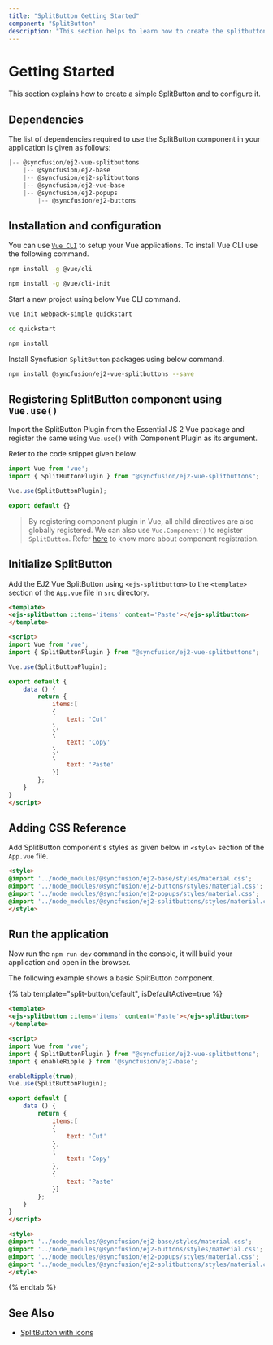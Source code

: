 ```yaml
---
title: "SplitButton Getting Started"
component: "SplitButton"
description: "This section helps to learn how to create the splitbutton in Vue application with its basic features in step-by-step procedure."
---
```


# Getting Started

This section explains how to create a simple SplitButton and to configure it.

## Dependencies

The list of dependencies required to use the SplitButton component in your application is given as follows:

```js
|-- @syncfusion/ej2-vue-splitbuttons
    |-- @syncfusion/ej2-base
    |-- @syncfusion/ej2-splitbuttons
    |-- @syncfusion/ej2-vue-base
    |-- @syncfusion/ej2-popups
        |-- @syncfusion/ej2-buttons
```

## Installation and configuration

You can use [`Vue CLI`](https://github.com/vuejs/vue-cli) to setup your Vue applications.
To install Vue CLI use the following command.

```bash
npm install -g @vue/cli

npm install -g @vue/cli-init
```

Start a new project using below Vue CLI command.

```bash
vue init webpack-simple quickstart

cd quickstart

npm install

```

Install Syncfusion `SplitButton` packages using below command.

```bash
npm install @syncfusion/ej2-vue-splitbuttons --save
```

## Registering SplitButton component using `Vue.use()`

Import the SplitButton Plugin from the Essential JS 2 Vue package and register the same using `Vue.use()` with Component Plugin as its argument.

Refer to the code snippet given below.

```javascript
import Vue from 'vue';
import { SplitButtonPlugin } from "@syncfusion/ej2-vue-splitbuttons";

Vue.use(SplitButtonPlugin);

export default {}
```

> By registering component plugin in Vue, all child directives are also globally registered.
We can also use `Vue.Component()` to register `SplitButton`.
Refer [here](https://ej2.syncfusion.com/vue/documentation/base/getting-started/#registering-vue-component) to know more about component registration.

## Initialize SplitButton

Add the EJ2 Vue SplitButton using `<ejs-splitbutton>` to the `<template>` section of the `App.vue` file in `src` directory.

```html
<template>
<ejs-splitbutton :items='items' content='Paste'></ejs-splitbutton>
</template>

<script>
import Vue from 'vue';
import { SplitButtonPlugin } from "@syncfusion/ej2-vue-splitbuttons";

Vue.use(SplitButtonPlugin);

export default {
    data () {
        return {
            items:[
            {
                text: 'Cut'
            },
            {
                text: 'Copy'
            },
            {
                text: 'Paste'
            }]
        };
    }
}
</script>
```

## Adding CSS Reference

Add SplitButton component's styles as given below in `<style>` section of the `App.vue` file.

```html
<style>
@import '../node_modules/@syncfusion/ej2-base/styles/material.css';
@import '../node_modules/@syncfusion/ej2-buttons/styles/material.css';
@import '../node_modules/@syncfusion/ej2-popups/styles/material.css';
@import '../node_modules/@syncfusion/ej2-splitbuttons/styles/material.css';
</style>
```

## Run the application

Now run the `npm run dev` command in the console, it will build your application and open in the browser.

The following example shows a basic SplitButton component.

{% tab template="split-button/default", isDefaultActive=true %}

```html
<template>
<ejs-splitbutton :items='items' content='Paste'></ejs-splitbutton>
</template>

<script>
import Vue from 'vue';
import { SplitButtonPlugin } from "@syncfusion/ej2-vue-splitbuttons";
import { enableRipple } from '@syncfusion/ej2-base';

enableRipple(true);
Vue.use(SplitButtonPlugin);

export default {
    data () {
        return {
            items:[
            {
                text: 'Cut'
            },
            {
                text: 'Copy'
            },
            {
                text: 'Paste'
            }]
        };
    }
}
</script>

<style>
@import '../node_modules/@syncfusion/ej2-base/styles/material.css';
@import '../node_modules/@syncfusion/ej2-buttons/styles/material.css';
@import '../node_modules/@syncfusion/ej2-popups/styles/material.css';
@import '../node_modules/@syncfusion/ej2-splitbuttons/styles/material.css';
</style>
```

{% endtab %}

## See Also

* [SplitButton with icons](./icons-and-separator#splitbutton-icons)
